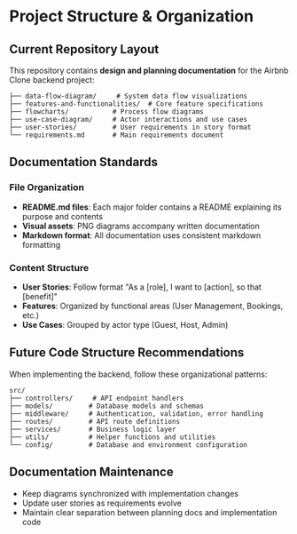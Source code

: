 # Project Structure & Organization

## Current Repository Layout

This repository contains **design and planning documentation** for the Airbnb Clone backend project:

```
├── data-flow-diagram/     # System data flow visualizations
├── features-and-functionalities/  # Core feature specifications
├── flowcharts/           # Process flow diagrams
├── use-case-diagram/     # Actor interactions and use cases
├── user-stories/         # User requirements in story format
└── requirements.md       # Main requirements document
```

## Documentation Standards

### File Organization

- **README.md files**: Each major folder contains a README explaining its purpose and contents
- **Visual assets**: PNG diagrams accompany written documentation
- **Markdown format**: All documentation uses consistent markdown formatting

### Content Structure

- **User Stories**: Follow format "As a [role], I want to [action], so that [benefit]"
- **Features**: Organized by functional areas (User Management, Bookings, etc.)
- **Use Cases**: Grouped by actor type (Guest, Host, Admin)

## Future Code Structure Recommendations

When implementing the backend, follow these organizational patterns:

```
src/
├── controllers/     # API endpoint handlers
├── models/         # Database models and schemas
├── middleware/     # Authentication, validation, error handling
├── routes/         # API route definitions
├── services/       # Business logic layer
├── utils/          # Helper functions and utilities
└── config/         # Database and environment configuration
```

## Documentation Maintenance

- Keep diagrams synchronized with implementation changes
- Update user stories as requirements evolve
- Maintain clear separation between planning docs and implementation code
